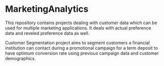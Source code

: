 # MarketingAnalytics

This repository contains projects dealing with customer data which can be used for multiple marketing applications. It deals with actual preference data and reveled preference data as well.

Customer Segmentation project aims to segment customers a financial institution can contact during a promotional campaign for a term deposit to have optimum conversion rate using previous campaign data and customer demographics.
